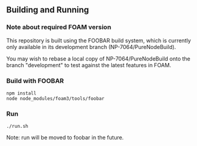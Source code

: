 ## Building and Running

### Note about required FOAM version
This repository is built using the FOOBAR build system, which is currently only
available in its development branch (NP-7064/PureNodeBuild).

You may wish to rebase a local copy of NP-7064/PureNodeBuild onto the branch
"development" to test against the latest features in FOAM.

### Build with FOOBAR

```
npm install
node node_modules/foam3/tools/foobar
```

### Run

```
./run.sh
```

Note: run will be moved to foobar in the future.
